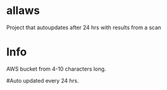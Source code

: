 # allaws
Project that autoupdates after 24 hrs with results from a scan 

# Info
AWS bucket from 4-10 characters long. 

#Auto updated every 24 hrs. 
